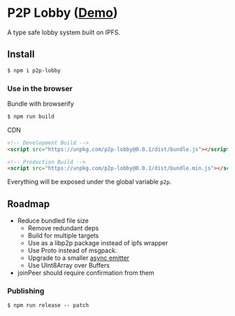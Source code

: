 # P2P Lobby ([Demo](https://mothepro.github.io/p2p-lobby/demo))
A type safe lobby system built on IPFS.

## Install
```bash
$ npm i p2p-lobby
```

### Use in the browser
Bundle with browserify
```bash
$ npm run build
```

CDN
```html
<!-- Development Build -->
<script src="https://unpkg.com/p2p-lobby@0.0.1/dist/bundle.js"></script>

<!-- Production Build -->
<script src="https://unpkg.com/p2p-lobby@0.0.1/dist/bundle.min.js"></script>
```
Everything will be exposed under the global variable `p2p`.

## Roadmap
+ Reduce bundled file size
  + Remove redundant deps
  + Build for multiple targets
  + Use as a libp2p package instead of ipfs wrapper
  + Use Proto instead of msgpack.
  + Upgrade to a smaller [async emitter](https://github.com/sindresorhus/emittery)
  + Use UInt8Array over Buffers
+ joinPeer should require confirmation from them

### Publishing
```shell
$ npm run release -- patch
```
